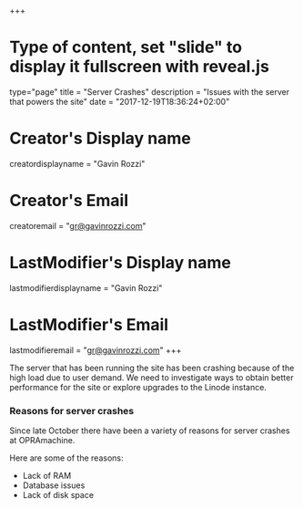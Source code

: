 +++
# Type of content, set "slide" to display it fullscreen with reveal.js
type="page"
title = "Server Crashes"
description = "Issues with the server that powers the site"
date = "2017-12-19T18:36:24+02:00"
# Creator's Display name
creatordisplayname = "Gavin Rozzi"
# Creator's Email
creatoremail = "gr@gavinrozzi.com"
# LastModifier's Display name
lastmodifierdisplayname = "Gavin Rozzi"
# LastModifier's Email
lastmodifieremail = "gr@gavinrozzi.com"
+++

The server that has been running the site has been crashing because of the high load due to user demand. We need to investigate ways to obtain better performance for the site or explore upgrades to the Linode instance.

### Reasons for server crashes
Since late October there have been a variety of reasons for server crashes at OPRAmachine.

Here are some of the reasons:
- Lack of RAM
- Database issues
- Lack of disk space
